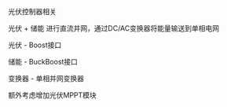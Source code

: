 光伏控制器相关

光伏 + 储能 进行直流并网，通过DC/AC变换器将能量输送到单相电网

光伏 - Boost接口

储能 - BuckBoost接口

变换器 - 单相并网变换器

额外考虑增加光伏MPPT模块
